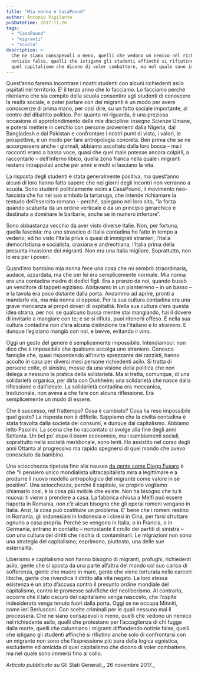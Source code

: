 ```yaml
---
title: "Mia nonna e CasaPound"
author: Antonio Vigilante
pubDatetime: 2017-11-26
tags: 
  - "CasaPound"
  - "migranti"
  - "scuola"
description: >
  Che ne siano consapevoli o meno, quelli che vedono un nemico nel richiedente asilo, quelli che protestano per l’accoglienza di chi fugge dalla morte, quelli che calunniano i migranti diffondendo 
  notizie false, quelli che istigano gli studenti affinché si rifiutino anche solo di confrontarsi con un migrante non sono che l’espressione più pura della logica egoistica, escludente ed omicida di 
  quel capitalismo che dicono di voler combattere, ma nel quale sono immersi fino al collo.
---
```


Quest’anno faremo incontrare i nostri studenti con alcuni richiedenti asilo ospitati nel territorio. E’ il terzo anno che lo facciamo. Lo facciamo perché riteniamo che sia compito della scuola consentire agli studenti di conoscere la realtà sociale, e poter parlare con dei migranti è un modo per avere conoscenze di prima mano, per così dire, su un fatto sociale importante, al centro del dibattito politico. Per quanto mi riguarda, è una preziosa occasione di approfondimento delle mie discipline: insegno Scienze Umane, e potersi mettere in cerchio con persone provenienti dalla Nigeria, dal Bangladesh e dal Pakistan e confrontare i nostri punti di vista, i valori, le prospettive, è un modo per fare antropologia concreta. Ben prima che se ne accorgessero anche i giornali, abbiamo ascoltato dalla loro bocca – ma i racconti erano a bassa voce, quasi che quel male potesse ancora colpirli, a raccontarlo – dell’inferno libico, quella zona franca nella quale i migranti restano intrappolati anche per anni: e molti vi lasciano la vita.

La risposta degli studenti è stata generalmente positiva, ma quest’anno alcuni di loro hanno fatto sapere che nei giorni degli incontri non verranno a scuola. Sono studenti politicamente vicini a CasaPound, il movimento neo-fascista che ha nel suo simbolo la tartaruga, che intende richiamare la testudo dell’esercito romano – perché, spiegano nel loro sito, “la forza quando scaturita da un ordine verticale e da un principio gerarchico è destinata a dominare le barbarie, anche se in numero inferiore”.

Sono abbastanza vecchio da aver visto diverse Italie. Non, per fortuna, quella fascista: ma uno strascico di Italia contadina ho fatto in tempo a vederlo; ed ho visto l’Italia priva o quasi di immigrati stranieri, l’Italia democristiana e socialista, craxiana e andreottiana, l’Italia prima della presunta invasione dei migranti. Non era una Italia migliore. Soprattutto, non lo era per i poveri.

Quand’ero bambino mia nonna fece una cosa che mi sembrò straordinaria, audace, azzardata, ma che per lei era semplicemente normale. Mia nonna era una contadina madre di dodici figli. Era a pranzo da noi, quando bussò un venditore di tappeti egiziano. Abitavamo in un pianterreno – in un basso – e la tavola era poco distante dalla porta. Andammo ad aprire, pronti a mandarlo via, ma mia nonna si oppose. Per la sua cultura contadina era una grave mancanza ai propri doveri di ospitalità. Nella sua cultura c’era questa idea strana, per noi: se qualcuno bussa mentre stai mangiando, hai il dovere di invitarlo a mangiare con te; e se si rifiuta, puoi ritenerti offeso. E nella sua cultura contadina non c’era alcuna distinzione tra l’italiano e lo straniero. E dunque l’egiziano mangiò con noi, e bevve, evitando il vino.

Oggi un gesto del genere è semplicemente impossibile. Intendiamoci: non dico che è impossibile che qualcuno accolga uno straniero. Conosco famiglie che, quasi rispondendo all’invito sprezzante dei razzisti, hanno accolto in casa per diversi mesi persone richiedenti asilo. Si tratta di persone colte, di sinistra, mosse da una visione della politica che non delega a nessuno la pratica della solidarietà. Ma si tratta, comunque, di una solidarietà organica, per dirla con Durkheim; una solidarietà che nasce dalla riflessione e dall’ideale. La solidarietà contadina era meccanica, tradizionale, non aveva a che fare con alcuna riflessione. Era semplicemente un modo di essere.

Che è successo, nel frattempo? Cosa è cambiato? Cosa ha reso impossibile quel gesto? La risposta non è difficile. Sappiamo che la civiltà contadina è stata travolta dalla società dei consumi, e dunque dal capitalismo. Abbiamo letto Pasolini. La scena che ho raccontato si svolge alla fine degli anni Settanta. Un bel po’ dopo il boom economico, ma i cambiamenti sociali, soprattutto nella società meridionale, sono lenti. Ho assistito nel corso degli anni Ottanta al progressivo ma rapido spegnersi di quel mondo che avevo conosciuto da bambino.

Una sciocchezza ripetuta fino alla nausea [da gente come Diego Fusaro](https://www.ilfattoquotidiano.it/2015/07/19/limmigrazione-e-promossa-dal-capitale-il-nemico-non-e-chi-ha-fame-ma-chi-affama/1887863/) è che “il pensiero unico mondialista ultracapitalista mira a legittimare e a produrre il nuovo modello antropologico del migrante come valore in sé positivo”. Una sciocchezza, perché il capitale, se proprio vogliamo chiamarlo così, è la cosa più mobile che esiste. Non ha bisogno che tu ti muova: ti viene a prendere a casa. La fabbrica chiusa a Melfi può essere riaperta in Romania, non c’è alcun bisogno che gli operai romeni vengano in Italia. Anzi, la cosa può costituire un problema. E’ bene che i romeni restino in Romania, gli indonesiani in Indonesia e i cinesi in Cina, per farsi sfruttare ognuno a casa propria. Perché se vengono in Italia, o in Francia, o in Germania, entrano in contatto – nonostante il crollo dei partiti di sinistra – con una cultura dei diritti che rischia di contaminarli. Le migrazioni non sono una strategia del capitalismo; esprimono, piuttosto, una delle sue esternalità.

Liberismo e capitalismo non hanno bisogno di migranti, profughi, richiedenti asilo, gente che si sposta da una parte all’altra del mondo col suo carico di sofferenza, gente che muore in mare, gente che viene torturata nelle carceri libiche, gente che rivendica il diritto alla vita negato. La loro stessa esistenza è un atto d’accusa contro il presunto ordine mondiale del capitalismo, contro le promesse salvifiche del neoliberismo. Al contrario, occorre che il lato oscuro del capitalismo venga nascosto, che l’ospite indesiderato venga tenuto fuori dalla porta. Oggi se ne occupa Minniti, come ieri Berlusconi. Con scelte criminali per le quali nessuno mai li processerà. Che ne siano consapevoli o meno, quelli che vedono un nemico nel richiedente asilo, quelli che protestano per l’accoglienza di chi fugge dalla morte, quelli che calunniano i migranti diffondendo notizie false, quelli che istigano gli studenti affinché si rifiutino anche solo di confrontarsi con un migrante non sono che l’espressione più pura della logica egoistica, escludente ed omicida di quel capitalismo che dicono di voler combattere, ma nel quale sono immersi fino al collo.

_Articolo pubblicato su_ Gli Stati Generali_, 26 novembre 2017._
